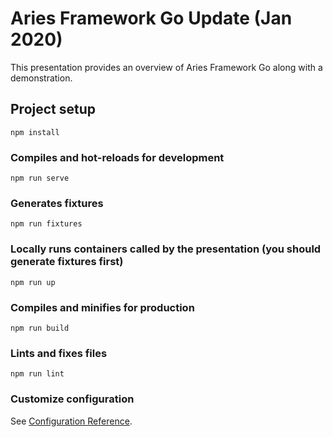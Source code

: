 # Aries Framework Go Update (Jan 2020)

This presentation provides an overview of Aries Framework Go along with a demonstration.

## Project setup
```
npm install
```

### Compiles and hot-reloads for development
```
npm run serve
```

### Generates fixtures
```
npm run fixtures
```

### Locally runs containers called by the presentation (you should generate fixtures first)
```
npm run up
```

### Compiles and minifies for production
```
npm run build
```

### Lints and fixes files
```
npm run lint
```

### Customize configuration
See [Configuration Reference](https://cli.vuejs.org/config/).

